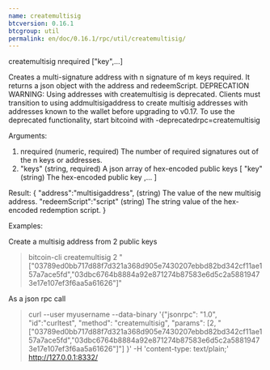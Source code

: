 ```yaml
---
name: createmultisig
btcversion: 0.16.1
btcgroup: util
permalink: en/doc/0.16.1/rpc/util/createmultisig/
---
```


createmultisig nrequired ["key",...]

Creates a multi-signature address with n signature of m keys required.
It returns a json object with the address and redeemScript.
DEPRECATION WARNING: Using addresses with createmultisig is deprecated. Clients must
transition to using addmultisigaddress to create multisig addresses with addresses known
to the wallet before upgrading to v0.17. To use the deprecated functionality, start bitcoind with -deprecatedrpc=createmultisig

Arguments:
1. nrequired                    (numeric, required) The number of required signatures out of the n keys or addresses.
2. "keys"                       (string, required) A json array of hex-encoded public keys
     [
       "key"                    (string) The hex-encoded public key
       ,...
     ]

Result:
{
  "address":"multisigaddress",  (string) The value of the new multisig address.
  "redeemScript":"script"       (string) The string value of the hex-encoded redemption script.
}

Examples:

Create a multisig address from 2 public keys
> bitcoin-cli createmultisig 2 "[\"03789ed0bb717d88f7d321a368d905e7430207ebbd82bd342cf11ae157a7ace5fd\",\"03dbc6764b8884a92e871274b87583e6d5c2a58819473e17e107ef3f6aa5a61626\"]"

As a json rpc call
> curl --user myusername --data-binary '{"jsonrpc": "1.0", "id":"curltest", "method": "createmultisig", "params": [2, "[\"03789ed0bb717d88f7d321a368d905e7430207ebbd82bd342cf11ae157a7ace5fd\",\"03dbc6764b8884a92e871274b87583e6d5c2a58819473e17e107ef3f6aa5a61626\"]"] }' -H 'content-type: text/plain;' http://127.0.0.1:8332/


